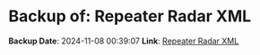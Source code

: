 # Backup of: Repeater Radar XML

**Backup Date**: 2024-11-08 00:39:07
**Link**: [Repeater Radar XML](https://przemienniki.net/export/radar.xml)
